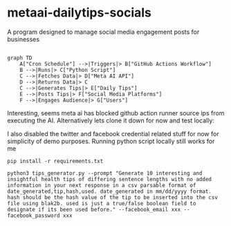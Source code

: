 # metaai-dailytips-socials

A program designed to manage social media engagement posts for businesses

```mermaid

graph TD
    A["Cron Schedule"] -->|Triggers|> B["GitHub Actions Workflow"]
    B -->|Runs|> C["Python Script"]
    C -->|Fetches Data|> D["Meta AI API"]
    D -->|Returns Data|> C
    C -->|Generates Tips|> E["Daily Tips"]
    E -->|Posts Tips|> F["Social Media Platforms"]
    F -->|Engages Audience|> G["Users"]
```


Interesting, seems meta ai has blocked github action runner source ips from executing the AI. Alternatively lets clone it down for now and test locally:

I also disabled the twitter and facebook credential related stuff for now for simplicity of demo purposes. Running python script locally still works for me

```
pip install -r requirements.txt
```

```
python3 tips_generator.py --prompt "Generate 10 interesting and insightful health tips of differing sentence lengths with no added information in your next response in a csv parsable format of date_generated,tip,hash,used. date_generated in mm/dd/yyyy format. hash should be the hash value of the tip to be inserted into the csv file using blak2b. used is just a true/false boolean field to designate if its been used before." --facebook_email xxx --facebook_password xxx
```
